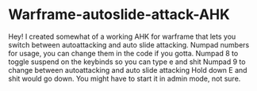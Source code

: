 # Warframe-autoslide-attack-AHK
Hey! I created somewhat of a working AHK for warframe that lets you switch between autoattacking and auto slide attacking.
Numpad numbers for usage, you can change them in the code if you gotta.
Numpad 8 to toggle suspend on the keybinds so you can type e and shit
Numpad 9 to change between autoattacking and auto slide attacking
Hold down E and shit would go down.
You might have to start it in admin mode, not sure.
